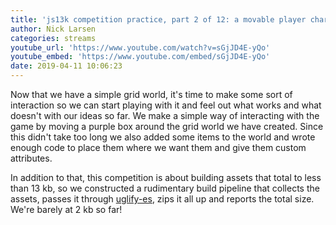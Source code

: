 ```yaml
---
title: 'js13k competition practice, part 2 of 12: a movable player character (day 29)'
author: Nick Larsen
categories: streams
youtube_url: 'https://www.youtube.com/watch?v=sGjJD4E-yQo'
youtube_embed: 'https://www.youtube.com/embed/sGjJD4E-yQo'
date: 2019-04-11 10:06:23
---
```


Now that we have a simple grid world, it's time to make some sort of interaction so we can start playing with it and feel out what works and what doesn't with our ideas so far.  We make a simple way of interacting with the game by moving a purple box around the grid world we have created.  Since this didn't take too long we also added some items to the world and wrote enough code to place them where we want them and give them custom attributes.

In addition to that, this competition is about building assets that total to less than 13 kb, so we constructed a rudimentary build pipeline that collects the assets, passes it through [uglify-es](https://www.npmjs.com/package/uglify-es), zips it all up and reports the total size.  We're barely at 2 kb so far!